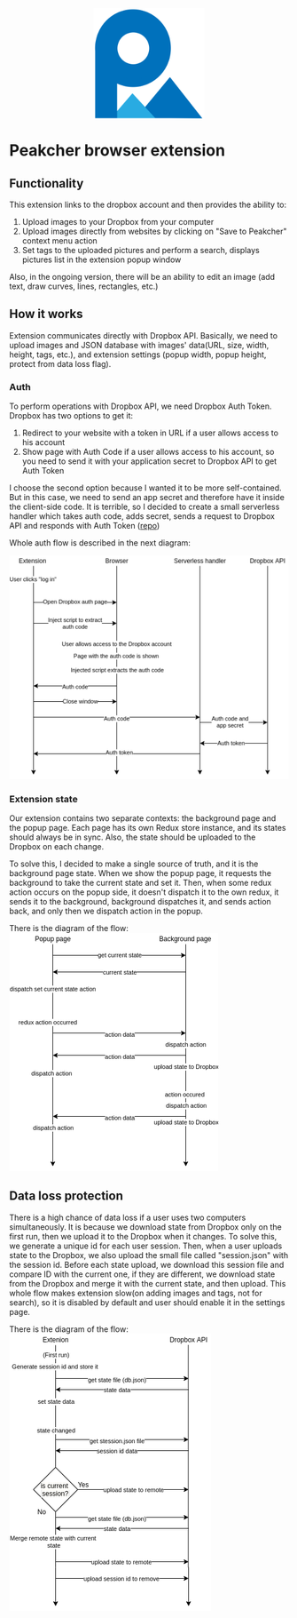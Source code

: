 <div align="center">
  <img align="center" src="https://raw.githubusercontent.com/Kontsedal/peakcher/master/readme_assets/logo.svg" width="200"/>
</div>

# Peakcher browser extension


## Functionality

This extension links to the dropbox account and then provides the ability to:
1) Upload images to your Dropbox from your computer
2) Upload images directly from websites by clicking on "Save to Peakcher" context menu action
3) Set tags to the uploaded pictures and perform a search, displays pictures list in the extension popup window

Also, in the ongoing version, there will be an ability to edit an image (add text, draw curves, lines, rectangles, etc.)


## How it works

Extension communicates directly with Dropbox API. Basically, we need to upload images and JSON 
database with images' data(URL, size, width, height, tags, etc.), and extension settings (popup width, popup height,
protect from data loss flag).

### Auth

To perform operations with Dropbox API, we need Dropbox Auth Token. Dropbox has two options to get it:
1) Redirect to your website with a token in URL if a user allows access to his account
2) Show page with Auth Code if a user allows access to his account, so you need to send it with your 
application secret to Dropbox API to get Auth Token

I choose the second option because I wanted it to be more self-contained. But in this case, we need to send an app secret and therefore have it inside the client-side code. It is terrible, so I decided to create a small serverless handler which 
takes auth code, adds secret, sends a request to Dropbox API and responds with Auth Token ([repo](https://github.com/Kontsedal/peakcher-lambda))

Whole auth flow is described in the next diagram:

![auth flow diagram](./readme_assets/authFlow.png)

### Extension state

Our extension contains two separate contexts: the background page and the popup page. Each page has its own Redux
store instance, and its states should always be in sync. Also, the state should be uploaded to the Dropbox on each change.

To solve this, I decided to make a single source of truth, and it is the background page state.
 When we show the popup page, it requests the background to take the current state and set it. Then, when some redux action
 occurs on the popup side, it doesn't dispatch it to the own redux, it sends it to the background, background dispatches it,
 and sends action back, and only then we dispatch action in the popup.
 
 There is the diagram of the flow: 
![state flow diagram](./readme_assets/stateFlow.png)


## Data loss protection

There is a high chance of data loss if a user uses two computers simultaneously. It is because we download state from Dropbox only on the first run, then we upload it to the Dropbox when it changes. To solve this, we generate a unique id for each user session.
Then, when a user uploads state to the Dropbox, we also upload the small file called "session.json" with the session id.
Before each state upload, we download this session file and compare ID with the current one, if they are different, we download state 
from the Dropbox and merge it with the current state, and then upload.
This whole flow makes extension slow(on adding images and tags, not for search), so it is disabled by default and
user should enable it in the settings page. 

 There is the diagram of the flow: 
![remotestate flow diagram](./readme_assets/remoteStateFlow.png)
